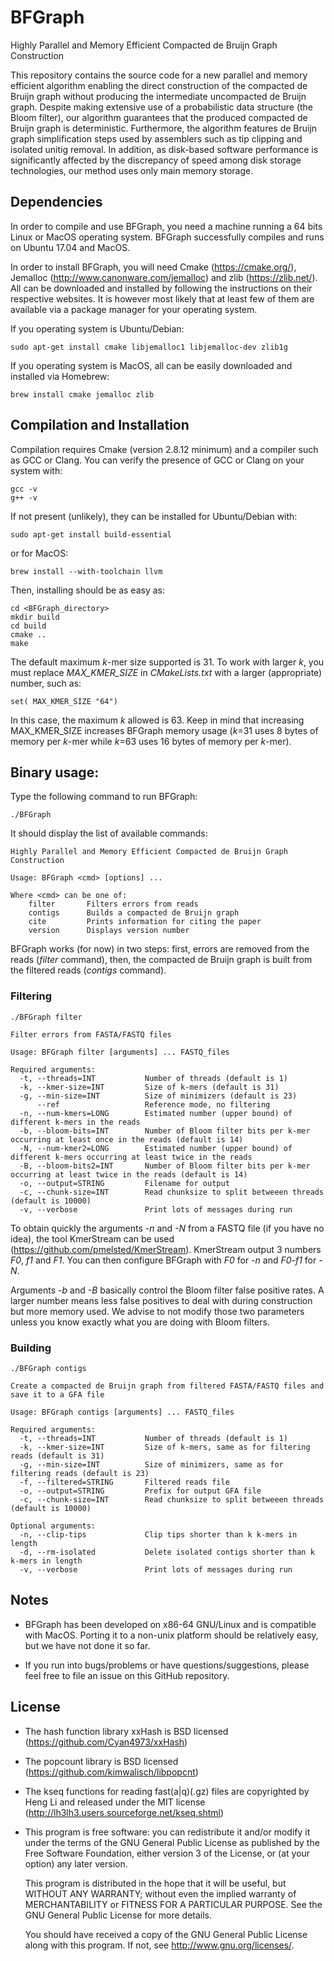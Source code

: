 # BFGraph

Highly Parallel and Memory Efficient Compacted de Bruijn Graph Construction

This repository contains the source code for a new parallel and memory efficient algorithm enabling the direct construction of the compacted de Bruijn graph without producing the intermediate uncompacted de Bruijn graph. Despite making extensive use of a probabilistic data structure (the Bloom filter), our algorithm guarantees that the produced compacted de Bruijn graph is deterministic. Furthermore, the algorithm features de Bruijn graph simplification steps used by assemblers such as tip clipping and isolated unitig removal. In addition, as disk-based software performance is significantly affected by the discrepancy of speed among disk storage technologies, our method uses only main memory storage.

## Dependencies

In order to compile and use BFGraph, you need a machine running a 64 bits Linux or MacOS operating system. BFGraph successfully compiles and runs on Ubuntu 17.04 and MacOS.

In order to install BFGraph, you will need Cmake (https://cmake.org/), Jemalloc (http://www.canonware.com/jemalloc) and zlib (https://zlib.net/). All can be downloaded and installed by following the instructions on their respective websites. It is however most likely that at least few of them are available via a package manager for your operating system.

If you operating system is Ubuntu/Debian:
```
sudo apt-get install cmake libjemalloc1 libjemalloc-dev zlib1g
```

If you operating system is MacOS, all can be easily downloaded and installed via Homebrew:
```
brew install cmake jemalloc zlib
```

## Compilation and Installation

Compilation requires Cmake (version 2.8.12 minimum) and a compiler such as GCC or Clang. You can verify the presence of GCC or Clang on your system with:
```
gcc -v
g++ -v
```

If not present (unlikely), they can be installed for Ubuntu/Debian with:
```
sudo apt-get install build-essential
```

or for MacOS:
```
brew install --with-toolchain llvm
```

Then, installing should be as easy as:
```
cd <BFGraph_directory>
mkdir build
cd build
cmake ..
make
```

The default maximum *k*-mer size supported is 31. To work with larger *k*, you must replace *MAX_KMER_SIZE* in *CMakeLists.txt* with a larger (appropriate) number, such as:
```
set( MAX_KMER_SIZE "64")
```

In this case, the maximum *k* allowed is 63. Keep in mind that increasing MAX_KMER_SIZE increases BFGraph memory usage (*k*=31 uses 8 bytes of memory per *k*-mer while *k*=63 uses 16 bytes of memory per *k*-mer).

## Binary usage:

Type the following command to run BFGraph:
```
./BFGraph
```

It should display the list of available commands:
```
Highly Parallel and Memory Efficient Compacted de Bruijn Graph Construction

Usage: BFGraph <cmd> [options] ...

Where <cmd> can be one of:
    filter       Filters errors from reads
    contigs      Builds a compacted de Bruijn graph
    cite         Prints information for citing the paper
    version      Displays version number
```

BFGraph works (for now) in two steps: first, errors are removed from the reads (*filter* command), then, the compacted de Bruijn graph is built from the filtered reads (*contigs* command).

### Filtering

```
./BFGraph filter
```

```
Filter errors from FASTA/FASTQ files

Usage: BFGraph filter [arguments] ... FASTQ_files

Required arguments:
  -t, --threads=INT           Number of threads (default is 1)
  -k, --kmer-size=INT         Size of k-mers (default is 31)
  -g, --min-size=INT          Size of minimizers (default is 23)
      --ref                   Reference mode, no filtering
  -n, --num-kmers=LONG        Estimated number (upper bound) of different k-mers in the reads
  -b, --bloom-bits=INT        Number of Bloom filter bits per k-mer occurring at least once in the reads (default is 14)
  -N, --num-kmer2=LONG        Estimated number (upper bound) of different k-mers occurring at least twice in the reads
  -B, --bloom-bits2=INT       Number of Bloom filter bits per k-mer occurring at least twice in the reads (default is 14)
  -o, --output=STRING         Filename for output
  -c, --chunk-size=INT        Read chunksize to split betweeen threads (default is 10000)
  -v, --verbose               Print lots of messages during run
```

To obtain quickly the arguments *-n* and *-N* from a FASTQ file (if you have no idea), the tool KmerStream can be used (https://github.com/pmelsted/KmerStream). KmerStream output 3 numbers *F0*, *f1* and *F1*. You can then configure BFGraph with *F0* for *-n* and *F0-f1* for *-N*.

Arguments *-b* and *-B* basically control the Bloom filter false positive rates. A larger number means less false positives to deal with during construction but more memory used. We advise to not modify those two parameters unless you know exactly what you are doing with Bloom filters.

### Building

```
./BFGraph contigs
```

```
Create a compacted de Bruijn graph from filtered FASTA/FASTQ files and save it to a GFA file

Usage: BFGraph contigs [arguments] ... FASTQ_files

Required arguments:
  -t, --threads=INT           Number of threads (default is 1)
  -k, --kmer-size=INT         Size of k-mers, same as for filtering reads (default is 31)
  -g, --min-size=INT          Size of minimizers, same as for filtering reads (default is 23)
  -f, --filtered=STRING       Filtered reads file
  -o, --output=STRING         Prefix for output GFA file
  -c, --chunk-size=INT        Read chunksize to split betweeen threads (default is 10000)

Optional arguments:
  -n, --clip-tips             Clip tips shorter than k k-mers in length
  -d, --rm-isolated           Delete isolated contigs shorter than k k-mers in length
  -v, --verbose               Print lots of messages during run
```

## Notes

* BFGraph has been developed on x86-64 GNU/Linux and is compatible with MacOS. Porting it to a non-unix platform should be relatively easy, but we have not done it so far.

* If you run into bugs/problems or have questions/suggestions, please feel free to file an issue on this GitHub repository.

## License

* The hash function library xxHash is BSD licensed (https://github.com/Cyan4973/xxHash)

* The popcount library is BSD licensed (https://github.com/kimwalisch/libpopcnt)

* The kseq functions for reading fast(a|q)(.gz) files are copyrighted by Heng Li and released
  under the MIT license (http://lh3lh3.users.sourceforge.net/kseq.shtml)

*   This program is free software: you can redistribute it and/or modify
    it under the terms of the GNU General Public License as published by
    the Free Software Foundation, either version 3 of the License, or
    (at your option) any later version.

    This program is distributed in the hope that it will be useful,
    but WITHOUT ANY WARRANTY; without even the implied warranty of
    MERCHANTABILITY or FITNESS FOR A PARTICULAR PURPOSE.  See the
    GNU General Public License for more details.

    You should have received a copy of the GNU General Public License
    along with this program.  If not, see <http://www.gnu.org/licenses/>.
